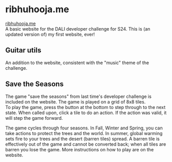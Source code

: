# ribhuhooja.me
[ribhuhooja.me](https://ribhuhooja.me/)  
A basic website for the DALI developer challenge for S24. 
This is (an updated version of) my first website, ever!

## Guitar utils
An addition to the website, consistent with the "music" theme of the challenge.


## Save the Seasons

The game "save the seasons" from last time's developer challenge is included on the website.
The game is played on a grid of 8x8 tiles.  
To play the game, press the button at the bottom to step through to the next state. 
When called upon, click a tile to do an action. If the action was valid, it will step the game forward.

The game cycles through four seasons. In Fall, Winter and Spring, you can take actions to protect the trees and the world. In summer,
global warming sets fire to your trees and the desert (barren tiles) spread. A barren tile is effectively out of the game and cannot
be converted back; when all tiles are barren you lose the game. More instructions on how to play are on the website.
